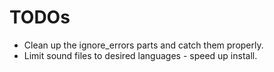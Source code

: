 # TODOs

* Clean up the ignore_errors parts and catch them properly.
* Limit sound files to desired languages - speed up install.
